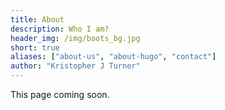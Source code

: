 ```yaml
---
title: About
description: Who I am?
header_img: /img/boots_bg.jpg
short: true
aliases: ["about-us", "about-hugo", "contact"]
author: "Kristopher J Turner"
---
```



This page coming soon. 